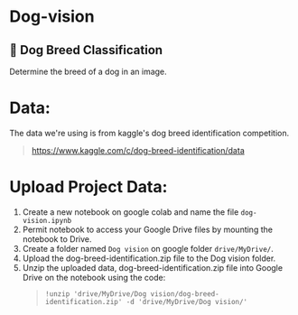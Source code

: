 # Dog-vision

## 🐶 Dog Breed Classification

Determine the breed of a dog in an image.

# Data:
The data we're using is from kaggle's dog breed identification competition. 
>https://www.kaggle.com/c/dog-breed-identification/data

# Upload Project Data:
1. Create a new notebook on google colab and name the file `dog-vision.ipynb`
2. Permit notebook to access your Google Drive files by mounting the notebook to Drive.
3. Create a folder named `Dog vision` on google folder `drive/MyDrive/`.
3. Upload the dog-breed-identification.zip file to the Dog vision folder.
5. Unzip the uploaded data, dog-breed-identification.zip file into Google Drive on the notebook using the code:
   >`!unzip 'drive/MyDrive/Dog vision/dog-breed-identification.zip' -d 'drive/MyDrive/Dog vision/'`
